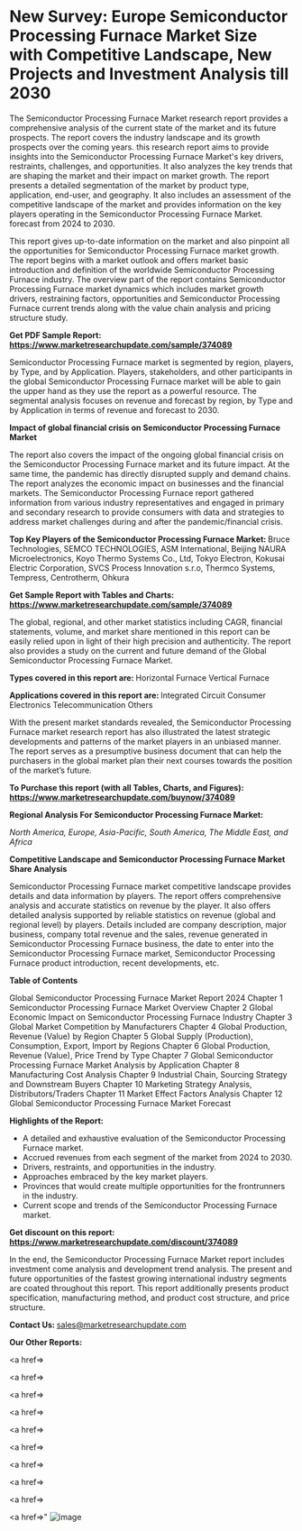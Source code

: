 # New Survey: Europe Semiconductor Processing Furnace Market Size with Competitive Landscape, New Projects and Investment Analysis till 2030

The Semiconductor Processing Furnace Market research report provides a comprehensive analysis of the current state of the market and its future prospects. The report covers the industry landscape and its growth prospects over the coming years. this research report aims to provide insights into the Semiconductor Processing Furnace Market's key drivers, restraints, challenges, and opportunities. It also analyzes the key trends that are shaping the market and their impact on market growth. The report presents a detailed segmentation of the market by product type, application, end-user, and geography. It also includes an assessment of the competitive landscape of the market and provides information on the key players operating in the Semiconductor Processing Furnace Market. forecast from 2024 to 2030.

This report gives up-to-date information on the market and also pinpoint all the opportunities for Semiconductor Processing Furnace market growth. The report begins with a market outlook and offers market basic introduction and definition of the worldwide Semiconductor Processing Furnace industry. The overview part of the report contains Semiconductor Processing Furnace market dynamics which includes market growth drivers, restraining factors, opportunities and Semiconductor Processing Furnace current trends along with the value chain analysis and pricing structure study.

<strong><b>Get PDF Sample Report: <a href=https://www.marketresearchupdate.com/sample/374089>https://www.marketresearchupdate.com/sample/374089</a></b></strong>

Semiconductor Processing Furnace market is segmented by region, players, by Type, and by Application. Players, stakeholders, and other participants in the global Semiconductor Processing Furnace market will be able to gain the upper hand as they use the report as a powerful resource. The segmental analysis focuses on revenue and forecast by region, by Type and by Application in terms of revenue and forecast to 2030.

<strong><b>Impact of global financial crisis on Semiconductor Processing Furnace Market</b></strong>

The report also covers the impact of the ongoing global financial crisis on the Semiconductor Processing Furnace market and its future impact. At the same time, the pandemic has directly disrupted supply and demand chains. The report analyzes the economic impact on businesses and the financial markets. The Semiconductor Processing Furnace report gathered information from various industry representatives and engaged in primary and secondary research to provide consumers with data and strategies to address market challenges during and after the pandemic/financial crisis.

<strong><b>Top Key Players of the Semiconductor Processing Furnace Market:
</b></strong>Bruce Technologies, SEMCO TECHNOLOGIES, ASM International, Beijing NAURA Microelectronics, Koyo Thermo Systems Co., Ltd, Tokyo Electron, Kokusai Electric Corporation, SVCS Process Innovation s.r.o, Thermco Systems, Tempress, Centrotherm, Ohkura<strong><b>
</b></strong>

<strong><b>Get Sample Report with Tables and Charts: <a href=https://www.marketresearchupdate.com/sample/374089>https://www.marketresearchupdate.com/sample/374089</a></b></strong>

The global, regional, and other market statistics including CAGR, financial statements, volume, and market share mentioned in this report can be easily relied upon in light of their high precision and authenticity. The report also provides a study on the current and future demand of the Global Semiconductor Processing Furnace Market.

<strong><b>Types covered in this report are:
</b></strong>Horizontal Furnace
Vertical Furnace<strong><b>
</b></strong>

<strong><b>Applications covered in this report are:
</b></strong>Integrated Circuit
Consumer Electronics
Telecommunication
Others<strong><b>
</b></strong>

With the present market standards revealed, the Semiconductor Processing Furnace market research report has also illustrated the latest strategic developments and patterns of the market players in an unbiased manner. The report serves as a presumptive business document that can help the purchasers in the global market plan their next courses towards the position of the market’s future.

<strong><b>To Purchase this report (with all Tables, Charts, and Figures): <a href=https://www.marketresearchupdate.com/buynow/374089>https://www.marketresearchupdate.com/buynow/374089</a></b></strong>

<strong><b>Regional Analysis For Semiconductor Processing Furnace Market:</b></strong>

<em><i>North America, Europe, Asia-Pacific, South America, The Middle East, and Africa</i></em>

<strong><b>Competitive Landscape and Semiconductor Processing Furnace Market Share Analysis</b></strong>

Semiconductor Processing Furnace market competitive landscape provides details and data information by players. The report offers comprehensive analysis and accurate statistics on revenue by the player. It also offers detailed analysis supported by reliable statistics on revenue (global and regional level) by players. Details included are company description, major business, company total revenue and the sales, revenue generated in Semiconductor Processing Furnace business, the date to enter into the Semiconductor Processing Furnace market, Semiconductor Processing Furnace product introduction, recent developments, etc.

<strong><b>Table of Contents</b></strong>

Global Semiconductor Processing Furnace Market Report 2024
Chapter 1 Semiconductor Processing Furnace Market Overview
Chapter 2 Global Economic Impact on Semiconductor Processing Furnace Industry
Chapter 3 Global Market Competition by Manufacturers
Chapter 4 Global Production, Revenue (Value) by Region
Chapter 5 Global Supply (Production), Consumption, Export, Import by Regions
Chapter 6 Global Production, Revenue (Value), Price Trend by Type
Chapter 7 Global Semiconductor Processing Furnace Market Analysis by Application
Chapter 8 Manufacturing Cost Analysis
Chapter 9 Industrial Chain, Sourcing Strategy and Downstream Buyers
Chapter 10 Marketing Strategy Analysis, Distributors/Traders
Chapter 11 Market Effect Factors Analysis
Chapter 12 Global Semiconductor Processing Furnace Market Forecast

<strong><b>Highlights of the Report:</b></strong>

- A detailed and exhaustive evaluation of the Semiconductor Processing Furnace market.
- Accrued revenues from each segment of the market from 2024 to 2030.
- Drivers, restraints, and opportunities in the industry.
- Approaches embraced by the key market players.
- Provinces that would create multiple opportunities for the frontrunners in the industry.
- Current scope and trends of the Semiconductor Processing Furnace market.

<strong><b>Get discount on this report: <a href=https://www.marketresearchupdate.com/discount/374089>https://www.marketresearchupdate.com/discount/374089</a></b></strong>

In the end, the Semiconductor Processing Furnace Market report includes investment come analysis and development trend analysis. The present and future opportunities of the fastest growing international industry segments are coated throughout this report. This report additionally presents product specification, manufacturing method, and product cost structure, and price structure.

<strong><b>Contact Us:
</b></strong>sales@marketresearchupdate.com

<strong>Our Other Reports:</strong>

<a href=></a>

<a href=></a>

<a href=></a>

<a href=></a>

<a href=></a>

<a href=></a>

<a href=></a>

<a href=></a>

<a href=></a>

<a href=></a>"
![image](https://github.com/Gayatrikarjule/Market-Analysis-360/assets/97346546/7d57c86f-99a8-48ca-832d-b62ee76bdb91)
